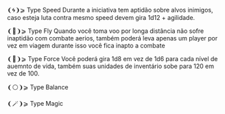 ❨🌀❩⩾ Type Speed
Durante a iniciativa tem aptidão sobre alvos inimigos, caso esteja luta contra mesmo speed devem gira 1d12 + agilidade.

❨🪽❩⩾ Type Fly
Quando você toma voo por longa distância não sofre inaptidão com combate aerios, também poderá leva apenas um player por vez em viagem durante isso você fica inapto a combate

❨💪❩⩾ Type Force
Você poderá gira 1d8 em vez de 1d6 para cada nível de auemnto de vida, também suas unidades de inventário sobe para 120 em vez de 100.

❨⚪❩⩾ Type Balance


❨🪄❩⩾ Type Magic

